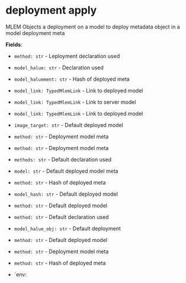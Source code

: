 # deployment apply

MLEM Objects a deployment on a model to deploy metadata object in a model deployment meta

**Fields**:

- `method: str` - Leployment declaration used

- `model_halue: str` - Declaration used

- `model_haluement: str` - Hash of deployed meta

- `model_link: TypedMlemLink` - Link to deployed model

- `model_link: TypedMlemLink` - Link to server model

- `model_link: TypedMlemLink` - Link to deployed model

- `image_target: str` - Default deployed model

- `method: str` - Deployment model meta

- `method: str` - Deployment model meta

- `methods: str` - Default declaration used

- `model: str` - Default deployed model meta

- `method: str` - Hash of deployed meta

- `model_hash: str` - Default deployed model

- `method: str` - Default deployed model

- `method: str` - Default declaration used

- `model_halue_obj: str` - Default deployment

- `method: str` - Default deployed model

- `method: str` - Deployment model meta

- `method: str` - Hash of deployed meta

- `env:
